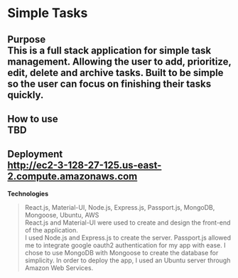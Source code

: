 # Simple Tasks

**Purpose**  
This is a full stack application for simple task management. Allowing the user to add, prioritize, edit, delete and archive tasks. Built to be simple so the user can focus on finishing their tasks quickly.
---
**How to use**  
TBD
---
**Deployment**  
http://ec2-3-128-27-125.us-east-2.compute.amazonaws.com
---
**Technologies**
> React.js, Material-UI, Node.js, Express.js, Passport.js, MongoDB, Mongoose, Ubuntu, AWS  
React.js and Material-UI were used to create and design the front-end of the application.  
I used Node.js and Express.js to create the server.
Passport.js allowed me to integrate google oauth2 authentication for my app with ease.
I chose to use MongoDB with Mongoose to create the database for simplicity.
In order to deploy the app, I used an Ubuntu server through Amazon Web Services.

